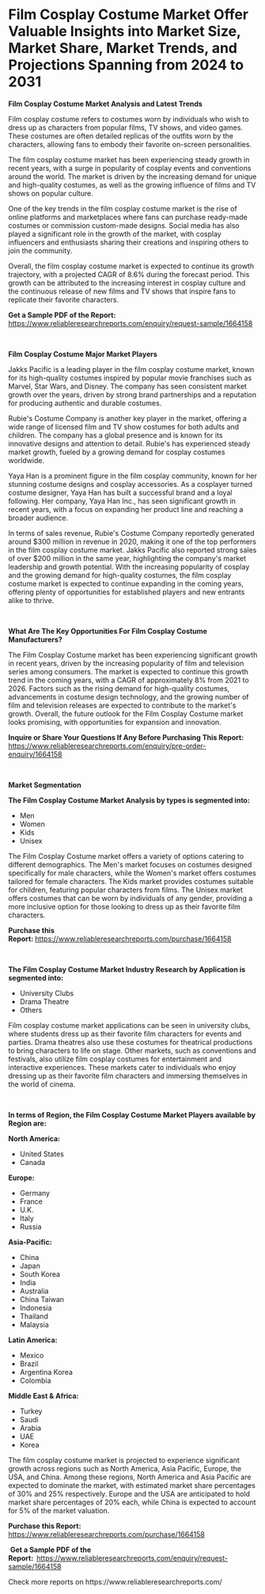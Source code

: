 <p><h1>Film Cosplay Costume Market Offer Valuable Insights into Market Size, Market Share, Market Trends, and Projections Spanning from 2024 to 2031</h1></p><p><strong>Film Cosplay Costume Market Analysis and Latest Trends</strong></p>
<p><p>Film cosplay costume refers to costumes worn by individuals who wish to dress up as characters from popular films, TV shows, and video games. These costumes are often detailed replicas of the outfits worn by the characters, allowing fans to embody their favorite on-screen personalities.</p><p>The film cosplay costume market has been experiencing steady growth in recent years, with a surge in popularity of cosplay events and conventions around the world. The market is driven by the increasing demand for unique and high-quality costumes, as well as the growing influence of films and TV shows on popular culture.</p><p>One of the key trends in the film cosplay costume market is the rise of online platforms and marketplaces where fans can purchase ready-made costumes or commission custom-made designs. Social media has also played a significant role in the growth of the market, with cosplay influencers and enthusiasts sharing their creations and inspiring others to join the community.</p><p>Overall, the film cosplay costume market is expected to continue its growth trajectory, with a projected CAGR of 8.6% during the forecast period. This growth can be attributed to the increasing interest in cosplay culture and the continuous release of new films and TV shows that inspire fans to replicate their favorite characters.</p></p>
<p><strong>Get a Sample PDF of the Report:&nbsp;</strong> <a href="https://www.reliableresearchreports.com/enquiry/request-sample/1664158">https://www.reliableresearchreports.com/enquiry/request-sample/1664158</a></p>
<p>&nbsp;</p>
<p><strong>Film Cosplay Costume Major Market Players</strong></p>
<p><p>Jakks Pacific is a leading player in the film cosplay costume market, known for its high-quality costumes inspired by popular movie franchises such as Marvel, Star Wars, and Disney. The company has seen consistent market growth over the years, driven by strong brand partnerships and a reputation for producing authentic and durable costumes.</p><p>Rubie's Costume Company is another key player in the market, offering a wide range of licensed film and TV show costumes for both adults and children. The company has a global presence and is known for its innovative designs and attention to detail. Rubie's has experienced steady market growth, fueled by a growing demand for cosplay costumes worldwide.</p><p>Yaya Han is a prominent figure in the film cosplay community, known for her stunning costume designs and cosplay accessories. As a cosplayer turned costume designer, Yaya Han has built a successful brand and a loyal following. Her company, Yaya Han Inc., has seen significant growth in recent years, with a focus on expanding her product line and reaching a broader audience.</p><p>In terms of sales revenue, Rubie's Costume Company reportedly generated around $300 million in revenue in 2020, making it one of the top performers in the film cosplay costume market. Jakks Pacific also reported strong sales of over $200 million in the same year, highlighting the company's market leadership and growth potential. With the increasing popularity of cosplay and the growing demand for high-quality costumes, the film cosplay costume market is expected to continue expanding in the coming years, offering plenty of opportunities for established players and new entrants alike to thrive.</p></p>
<p>&nbsp;</p>
<p><strong>What Are The Key Opportunities For Film Cosplay Costume Manufacturers?</strong></p>
<p><p>The Film Cosplay Costume market has been experiencing significant growth in recent years, driven by the increasing popularity of film and television series among consumers. The market is expected to continue this growth trend in the coming years, with a CAGR of approximately 8% from 2021 to 2026. Factors such as the rising demand for high-quality costumes, advancements in costume design technology, and the growing number of film and television releases are expected to contribute to the market's growth. Overall, the future outlook for the Film Cosplay Costume market looks promising, with opportunities for expansion and innovation.</p></p>
<p><strong>Inquire or Share Your Questions If Any Before Purchasing This Report:</strong> <a href="https://www.reliableresearchreports.com/enquiry/pre-order-enquiry/1664158">https://www.reliableresearchreports.com/enquiry/pre-order-enquiry/1664158</a></p>
<p>&nbsp;</p>
<p><strong>Market Segmentation</strong></p>
<p><strong>The Film Cosplay Costume Market Analysis by types is segmented into:</strong></p>
<p><ul><li>Men</li><li>Women</li><li>Kids</li><li>Unisex</li></ul></p>
<p><p>The Film Cosplay Costume market offers a variety of options catering to different demographics. The Men's market focuses on costumes designed specifically for male characters, while the Women's market offers costumes tailored for female characters. The Kids market provides costumes suitable for children, featuring popular characters from films. The Unisex market offers costumes that can be worn by individuals of any gender, providing a more inclusive option for those looking to dress up as their favorite film characters.</p></p>
<p><strong>Purchase this Report:&nbsp;</strong><a href="https://www.reliableresearchreports.com/purchase/1664158">https://www.reliableresearchreports.com/purchase/1664158</a></p>
<p>&nbsp;</p>
<p><strong>The Film Cosplay Costume Market Industry Research by Application is segmented into:</strong></p>
<p><ul><li>University Clubs</li><li>Drama Theatre</li><li>Others</li></ul></p>
<p><p>Film cosplay costume market applications can be seen in university clubs, where students dress up as their favorite film characters for events and parties. Drama theatres also use these costumes for theatrical productions to bring characters to life on stage. Other markets, such as conventions and festivals, also utilize film cosplay costumes for entertainment and interactive experiences. These markets cater to individuals who enjoy dressing up as their favorite film characters and immersing themselves in the world of cinema.</p></p>
<p>&nbsp;</p>
<p><strong>In terms of Region, the Film Cosplay Costume Market Players available by Region are:</strong></p>
<p>
    <p> <strong> North America: </strong>
        <ul>
            <li>United States</li>
            <li>Canada</li>
        </ul>
        </p> 
    <p> <strong> Europe: </strong>
        <ul>
            <li>Germany</li>
            <li>France</li>
            <li>U.K.</li>
            <li>Italy</li>
            <li>Russia</li>
        </ul>
        </p> 
    <p> <strong> Asia-Pacific: </strong>
        <ul>
            <li>China</li>
            <li>Japan</li>
            <li>South Korea</li>
            <li>India</li>
            <li>Australia</li>
            <li>China Taiwan</li>
            <li>Indonesia</li>
            <li>Thailand</li>
            <li>Malaysia</li>
        </ul>
        </p> 
    <p> <strong> Latin America: </strong>
        <ul>
            <li>Mexico</li>
            <li>Brazil</li>
            <li>Argentina Korea</li>
            <li>Colombia</li>
        </ul>
        </p> 
    <p> <strong> Middle East & Africa: </strong>
        <ul>
            <li>Turkey</li>
            <li>Saudi</li>
            <li>Arabia</li>
            <li>UAE</li>
            <li>Korea</li>
        </ul>
    </p>
    </p>
<p><p>The film cosplay costume market is projected to experience significant growth across regions such as North America, Asia Pacific, Europe, the USA, and China. Among these regions, North America and Asia Pacific are expected to dominate the market, with estimated market share percentages of 30% and 25% respectively. Europe and the USA are anticipated to hold market share percentages of 20% each, while China is expected to account for 5% of the market valuation.</p></p>
<p><strong>Purchase this Report: </strong><a href="https://www.reliableresearchreports.com/purchase/1664158">https://www.reliableresearchreports.com/purchase/1664158</a></p>
<p>&nbsp;<strong>Get a Sample PDF of the Report:&nbsp;&nbsp;</strong><a href="https://www.reliableresearchreports.com/enquiry/request-sample/1664158">https://www.reliableresearchreports.com/enquiry/request-sample/1664158</a></p>
<p><strong></strong></p>
<p>Check more reports on https://www.reliableresearchreports.com/</p>